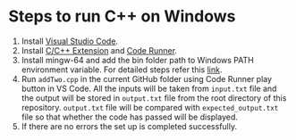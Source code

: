 # Steps to run C++ on Windows

1. Install [Visual Studio Code](https://code.visualstudio.com/download).
2. Install [C/C++ Extension](https://marketplace.visualstudio.com/items?itemName=ms-vscode.cpptools) and [Code Runner](https://marketplace.visualstudio.com/items?itemName=formulahendry.code-runner).
3. Install mingw-64 and add the bin folder path to Windows PATH environment variable. For detailed steps refer this [link](https://code.visualstudio.com/docs/cpp/config-mingw).
4. Run `addTwo.cpp` in the current GitHub folder using Code Runner play button in VS Code. All the inputs will be taken from `input.txt` file and the output will be stored in `output.txt` file from the root directory of this repository. `output.txt` file will be compared with `expected_output.txt` file so that whether the code has passed will be displayed.
5. If there are no errors the set up is completed successfully.
